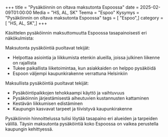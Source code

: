 +++
title = "Pysäköinnin on oltava maksutonta Espoossa"
date = 2025-02-09T01:00:00
Media = "HS, AL, SK"
Teema = "Espoo"
Kysymys = "Pysäköinnin on oltava maksutonta Espoossa"
tags = [ "Espoo",]
category = [ "HS, AL, SK",]
+++

Käsittelen pysäköinnin maksuttomuutta Espoossa tasapainoisesti eri näkökulmista:

Maksutonta pysäköintiä puoltavat tekijät:
- Helpottaa asiointia ja liikkumista etenkin alueilla, joissa julkinen liikenne on rajallista
- Tukee paikallista liiketoimintaa, kun asiakkaiden on helppo pysäköidä
- Espoon väljempi kaupunkirakenne verrattuna Helsinkiin

Maksullista pysäköintiä puoltavat tekijät:
- Pysäköintipaikkojen tehokkaampi käyttö ja vaihtuvuus
- Pysäköinnin järjestämisestä aiheutuvien kustannusten kattaminen
- Kestävän liikkumisen edistäminen
- Kaupungin kasvavat tarpeet ja tiivistyvä kaupunkirakenne

Pysäköinnin hinnoittelussa tulisi löytää tasapaino eri alueiden ja tarpeiden välillä. Täysin maksutonta pysäköintiä koko Espoossa on vaikea perustella kaupungin kehittyessä.